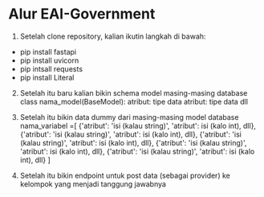 # Alur EAI-Government

1. Setelah clone repository, kalian ikutin langkah di bawah:
- pip install fastapi
- pip install uvicorn
- pip intsall requests
- pip install Literal

2. Setelah itu baru kalian bikin schema model masing-masing database
class nama_model(BaseModel):
    atribut: tipe data
    atribut: tipe data
    dll

3. Setelah itu bikin data dummy dari masing-masing model database
nama_variabel =[
    {'atribut': 'isi (kalau string)', 'atribut': isi (kalo int), dll},
    {'atribut': 'isi (kalau string)', 'atribut': isi (kalo int), dll},
    {'atribut': 'isi (kalau string)', 'atribut': isi (kalo int), dll},
    {'atribut': 'isi (kalau string)', 'atribut': isi (kalo int), dll},
    {'atribut': 'isi (kalau string)', 'atribut': isi (kalo int), dll}
]

4. Setelah itu bikin endpoint untuk post data (sebagai provider) ke kelompok yang menjadi tanggung jawabnya

